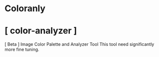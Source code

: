 # Coloranly 
# [ color-analyzer ]
[ Beta ] Image Color Palette and Analyzer Tool 
This tool need significantly more fine tuning.
